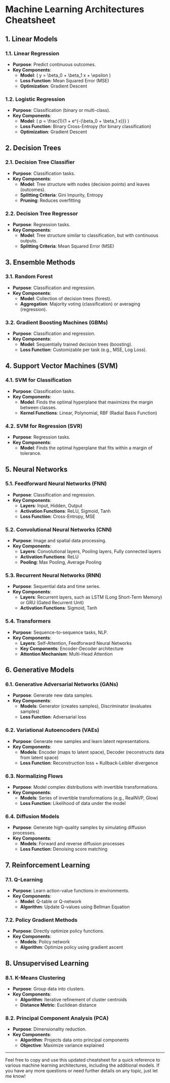 # Machine Learning Architectures Cheatsheet

## 1. **Linear Models**

### **1.1. Linear Regression**
- **Purpose**: Predict continuous outcomes.
- **Key Components**:
  - **Model**: \( y = \beta_0 + \beta_1 x + \epsilon \)
  - **Loss Function**: Mean Squared Error (MSE)
  - **Optimization**: Gradient Descent

### **1.2. Logistic Regression**
- **Purpose**: Classification (binary or multi-class).
- **Key Components**:
  - **Model**: \( p = \frac{1}{1 + e^{-(\beta_0 + \beta_1 x)}} \)
  - **Loss Function**: Binary Cross-Entropy (for binary classification)
  - **Optimization**: Gradient Descent

## 2. **Decision Trees**

### **2.1. Decision Tree Classifier**
- **Purpose**: Classification tasks.
- **Key Components**:
  - **Model**: Tree structure with nodes (decision points) and leaves (outcomes).
  - **Splitting Criteria**: Gini Impurity, Entropy
  - **Pruning**: Reduces overfitting

### **2.2. Decision Tree Regressor**
- **Purpose**: Regression tasks.
- **Key Components**:
  - **Model**: Tree structure similar to classification, but with continuous outputs.
  - **Splitting Criteria**: Mean Squared Error (MSE)

## 3. **Ensemble Methods**

### **3.1. Random Forest**
- **Purpose**: Classification and regression.
- **Key Components**:
  - **Model**: Collection of decision trees (forest).
  - **Aggregation**: Majority voting (classification) or averaging (regression).

### **3.2. Gradient Boosting Machines (GBMs)**
- **Purpose**: Classification and regression.
- **Key Components**:
  - **Model**: Sequentially trained decision trees (boosting).
  - **Loss Function**: Customizable per task (e.g., MSE, Log Loss).

## 4. **Support Vector Machines (SVM)**

### **4.1. SVM for Classification**
- **Purpose**: Classification tasks.
- **Key Components**:
  - **Model**: Finds the optimal hyperplane that maximizes the margin between classes.
  - **Kernel Functions**: Linear, Polynomial, RBF (Radial Basis Function)

### **4.2. SVM for Regression (SVR)**
- **Purpose**: Regression tasks.
- **Key Components**:
  - **Model**: Finds the optimal hyperplane that fits within a margin of tolerance.

## 5. **Neural Networks**

### **5.1. Feedforward Neural Networks (FNN)**
- **Purpose**: Classification and regression.
- **Key Components**:
  - **Layers**: Input, Hidden, Output
  - **Activation Functions**: ReLU, Sigmoid, Tanh
  - **Loss Function**: Cross-Entropy, MSE

### **5.2. Convolutional Neural Networks (CNN)**
- **Purpose**: Image and spatial data processing.
- **Key Components**:
  - **Layers**: Convolutional layers, Pooling layers, Fully connected layers
  - **Activation Functions**: ReLU
  - **Pooling**: Max Pooling, Average Pooling

### **5.3. Recurrent Neural Networks (RNN)**
- **Purpose**: Sequential data and time series.
- **Key Components**:
  - **Layers**: Recurrent layers, such as LSTM (Long Short-Term Memory) or GRU (Gated Recurrent Unit)
  - **Activation Functions**: Sigmoid, Tanh

### **5.4. Transformers**
- **Purpose**: Sequence-to-sequence tasks, NLP.
- **Key Components**:
  - **Layers**: Self-Attention, Feedforward Neural Networks
  - **Key Components**: Encoder-Decoder architecture
  - **Attention Mechanism**: Multi-Head Attention

## 6. **Generative Models**

### **6.1. Generative Adversarial Networks (GANs)**
- **Purpose**: Generate new data samples.
- **Key Components**:
  - **Models**: Generator (creates samples), Discriminator (evaluates samples)
  - **Loss Function**: Adversarial loss

### **6.2. Variational Autoencoders (VAEs)**
- **Purpose**: Generate new samples and learn latent representations.
- **Key Components**:
  - **Models**: Encoder (maps to latent space), Decoder (reconstructs data from latent space)
  - **Loss Function**: Reconstruction loss + Kullback-Leibler divergence

### **6.3. Normalizing Flows**
- **Purpose**: Model complex distributions with invertible transformations.
- **Key Components**:
  - **Models**: Series of invertible transformations (e.g., RealNVP, Glow)
  - **Loss Function**: Likelihood of data under the model

### **6.4. Diffusion Models**
- **Purpose**: Generate high-quality samples by simulating diffusion processes.
- **Key Components**:
  - **Models**: Forward and reverse diffusion processes
  - **Loss Function**: Denoising score matching

## 7. **Reinforcement Learning**

### **7.1. Q-Learning**
- **Purpose**: Learn action-value functions in environments.
- **Key Components**:
  - **Model**: Q-table or Q-network
  - **Algorithm**: Update Q-values using Bellman Equation

### **7.2. Policy Gradient Methods**
- **Purpose**: Directly optimize policy functions.
- **Key Components**:
  - **Models**: Policy network
  - **Algorithm**: Optimize policy using gradient ascent

## 8. **Unsupervised Learning**

### **8.1. K-Means Clustering**
- **Purpose**: Group data into clusters.
- **Key Components**:
  - **Algorithm**: Iterative refinement of cluster centroids
  - **Distance Metric**: Euclidean distance

### **8.2. Principal Component Analysis (PCA)**
- **Purpose**: Dimensionality reduction.
- **Key Components**:
  - **Algorithm**: Projects data onto principal components
  - **Objective**: Maximize variance explained

---

Feel free to copy and use this updated cheatsheet for a quick reference to various machine learning architectures, including the additional models. If you have any more questions or need further details on any topic, just let me know!
